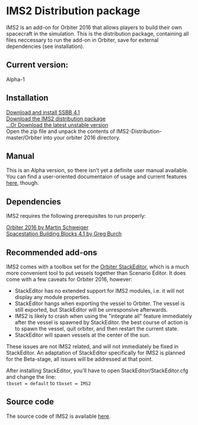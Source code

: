 # IMS2 Distribution package

IMS2 is an add-on for Orbiter 2016 that allows players to build their own spacecraft in the simulation.
This is the distribution package, containing all files neccessary to run the add-on in Orbiter, save for external dependencies (see installation).

## Current version:
Alpha-1

## Installation
[Download and install SSBB 4.1](http://www.orbithangar.com/searchid.php?ID=3177)  
[Download the IMS2 distribution package](https://github.com/TheNewBob/IMS2-Distribution/archive/master.zip)  
[...Or Download the latest unstable version](https://github.com/TheNewBob/IMS2-Distribution/archive/develop.zip)   
Open the zip file and unpack the contents of IMS2-Distribution-master/Orbiter into your orbiter 2016 directory.

## Manual

This is an Alpha version, so there isn't yet a definite user manual available.  
You can find a user-oriented documentaion of usage and current features [here](http://orbiter-forum.com/group.php?do=discuss&group=&discussionid=463), though.

## Dependencies

IMS2 requires the following prerequisites to run properly:

[Orbiter 2016 by Martin Schweiger](http://orbit.medphys.ucl.ac.uk/)  
[Spacestation Building Blocks 4.1 by Greg Burch](http://orbit.medphys.ucl.ac.uk/)

## Recommended add-ons
IMS2 comes with a toolbox set for the [Orbiter StackEditor](http://www.orbithangar.com/search_quick.php?text=stackeditor&submit.x=0&submit.y=0), which is a much more convenient tool
to put vessels together than Scenario Editor. It does come with a few caveats for Orbiter 2016, however:  
* StackEditor has no extended support for IMS2 modules, i.e. it will not display any module properties.
* StackEditor hangs when exporting the vessel to Orbiter. The vessel is still exported, but StackEditor will be unresponsive afterwards.
* IMS2 is likely to crash when using the "integrate all" feature immediately after the vessel is spawned by StackEditor.
the best course of action is to spawn the vessel, quit orbiter, and then restart the current state.
* StackEditor will spawn vessels at the center of the sun.

These issues are not IMS2 related, and will not immediately be fixed in StackEditor. An adaptation of StackEditor specifically for IMS2 is planned for the Beta-stage, all issues will be addressed at that point.

After installing StackEditor, you'll have to open StackEditor/StackEditor.cfg and change the line:  
`tbxset = default` 
to 
`tbxset = IMS2`

## Source code

The source code of IMS2 is available [here](https://github.com/TheNewBob/IMS2).



